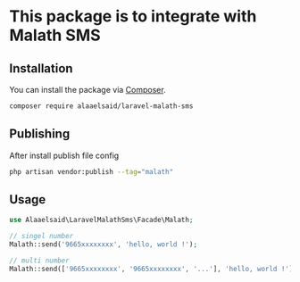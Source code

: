 # This package is to integrate with Malath SMS

## Installation

You can install the package via [Composer](https://getcomposer.org).

```bash
composer require alaaelsaid/laravel-malath-sms
```
## Publishing

After install publish file config

```bash
php artisan vendor:publish --tag="malath"
```

## Usage

```php
use Alaaelsaid\LaravelMalathSms\Facade\Malath;

// singel number
Malath::send('9665xxxxxxxx', 'hello, world !');

// multi number
Malath::send(['9665xxxxxxxx', '9665xxxxxxxx', '...'], 'hello, world !');
